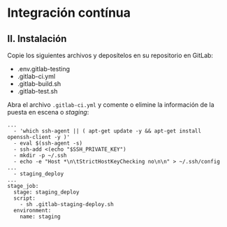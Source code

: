 # Integración contínua

## II. Instalación

Copie los siguientes archivos y deposítelos en su repositorio en GitLab:

* .env.gitlab-testing
* .gitlab-ci.yml
* .gitlab-build.sh
* .gitlab-test.sh

Abra el archivo `.gitlab-ci.yml` y comente o elimine la información de la puesta en escena o *staging*: 

```
...
  - 'which ssh-agent || ( apt-get update -y && apt-get install openssh-client -y )'
  - eval $(ssh-agent -s)
  - ssh-add <(echo "$SSH_PRIVATE_KEY")
  - mkdir -p ~/.ssh
  - echo -e "Host *\n\tStrictHostKeyChecking no\n\n" > ~/.ssh/config
...
  - staging_deploy
...
stage_job:
  stage: staging_deploy
  script:
    - sh .gitlab-staging-deploy.sh
  environment:
    name: staging
```

